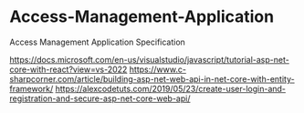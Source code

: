 # Access-Management-Application
Access Management Application Specification


https://docs.microsoft.com/en-us/visualstudio/javascript/tutorial-asp-net-core-with-react?view=vs-2022
https://www.c-sharpcorner.com/article/building-asp-net-web-api-in-net-core-with-entity-framework/
https://alexcodetuts.com/2019/05/23/create-user-login-and-registration-and-secure-asp-net-core-web-api/
